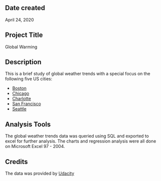 ## Date created
April 24, 2020

## Project Title

Global Warming

## Description

This is a brief study of global weather trends with a special focus on the following five US cities:

 * [Boston](https://wwww.boston.gov)
 * [Chicago](http://www.chicago.gov)
 * [Charlotte](http://www.charlottenc.gov)
 * [San Francisco](http://www.sf.gov)
 * [Seattle](http://www.seattle.gov)

## Analysis Tools

The global weather trends data was queried using SQL and exported to excel for further analysis. The charts and regression analysis were all done on Microsoft Excel 97 - 2004.

## Credits

The data was provided by [Udacity](http://wwww.udacity.com)
